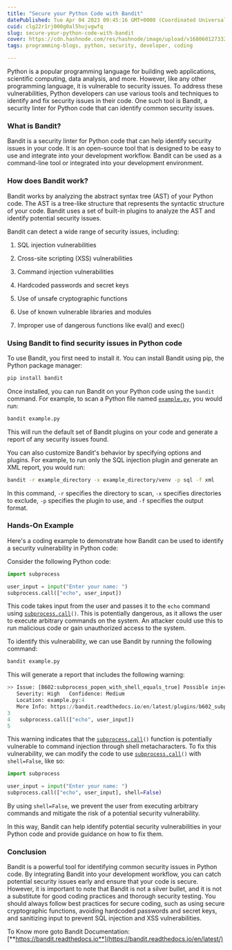 ```yaml
---
title: "Secure your Python Code with Bandit"
datePublished: Tue Apr 04 2023 09:45:16 GMT+0000 (Coordinated Universal Time)
cuid: clg22r1rj000g0al5hujvgwfq
slug: secure-your-python-code-with-bandit
cover: https://cdn.hashnode.com/res/hashnode/image/upload/v1680601273329/69142e4b-ae85-4a43-b579-49c3647396f4.png
tags: programming-blogs, python, security, developer, coding

---
```


Python is a popular programming language for building web applications, scientific computing, data analysis, and more. However, like any other programming language, it is vulnerable to security issues. To address these vulnerabilities, Python developers can use various tools and techniques to identify and fix security issues in their code. One such tool is Bandit, a security linter for Python code that can identify common security issues.

### What is Bandit?

Bandit is a security linter for Python code that can help identify security issues in your code. It is an open-source tool that is designed to be easy to use and integrate into your development workflow. Bandit can be used as a command-line tool or integrated into your development environment.

### How does Bandit work?

Bandit works by analyzing the abstract syntax tree (AST) of your Python code. The AST is a tree-like structure that represents the syntactic structure of your code. Bandit uses a set of built-in plugins to analyze the AST and identify potential security issues.

Bandit can detect a wide range of security issues, including:

1. SQL injection vulnerabilities
    
2. Cross-site scripting (XSS) vulnerabilities
    
3. Command injection vulnerabilities
    
4. Hardcoded passwords and secret keys
    
5. Use of unsafe cryptographic functions
    
6. Use of known vulnerable libraries and modules
    
7. Improper use of dangerous functions like eval() and exec()
    

### Using Bandit to find security issues in Python code

To use Bandit, you first need to install it. You can install Bandit using pip, the Python package manager:

```bash
pip install bandit
```

Once installed, you can run Bandit on your Python code using the `bandit` command. For example, to scan a Python file named [`example.py`](http://example.py), you would run:

```bash
bandit example.py
```

This will run the default set of Bandit plugins on your code and generate a report of any security issues found.

You can also customize Bandit's behavior by specifying options and plugins. For example, to run only the SQL injection plugin and generate an XML report, you would run:

```bash
bandit -r example_directory -x example_directory/venv -p sql -f xml
```

In this command, `-r` specifies the directory to scan, `-x` specifies directories to exclude, `-p` specifies the plugin to use, and `-f` specifies the output format.

### Hands-On Example

Here's a coding example to demonstrate how Bandit can be used to identify a security vulnerability in Python code:

Consider the following Python code:

```python
import subprocess

user_input = input("Enter your name: ")
subprocess.call(["echo", user_input])
```

This code takes input from the user and passes it to the `echo` command using [`subprocess.call`](http://subprocess.call)`()`. This is potentially dangerous, as it allows the user to execute arbitrary commands on the system. An attacker could use this to run malicious code or gain unauthorized access to the system.

To identify this vulnerability, we can use Bandit by running the following command:

```python
bandit example.py
```

This will generate a report that includes the following warning:

```python
>> Issue: [B602:subprocess_popen_with_shell_equals_true] Possible injection vector through shell metacharacters.
   Severity: High   Confidence: Medium
   Location: example.py:4
   More Info: https://bandit.readthedocs.io/en/latest/plugins/b602_subprocess_popen_with_shell_equals_true.html
3  
4   subprocess.call(["echo", user_input])
5  
```

This warning indicates that the [`subprocess.call`](http://subprocess.call)`()` function is potentially vulnerable to command injection through shell metacharacters. To fix this vulnerability, we can modify the code to use [`subprocess.call`](http://subprocess.call)`()` with `shell=False`, like so:

```python
import subprocess

user_input = input("Enter your name: ")
subprocess.call(["echo", user_input], shell=False)
```

By using `shell=False`, we prevent the user from executing arbitrary commands and mitigate the risk of a potential security vulnerability.

In this way, Bandit can help identify potential security vulnerabilities in your Python code and provide guidance on how to fix them.

### Conclusion

Bandit is a powerful tool for identifying common security issues in Python code. By integrating Bandit into your development workflow, you can catch potential security issues early and ensure that your code is secure. However, it is important to note that Bandit is not a silver bullet, and it is not a substitute for good coding practices and thorough security testing. You should always follow best practices for secure coding, such as using secure cryptographic functions, avoiding hardcoded passwords and secret keys, and sanitizing input to prevent SQL injection and XSS vulnerabilities.

To Know more goto Bandit Documentation: [**https://bandit.readthedocs.io**](https://bandit.readthedocs.io/en/latest/)